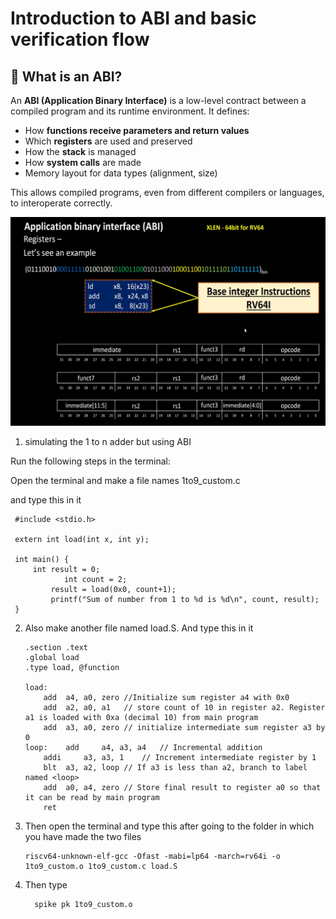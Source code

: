 # Introduction to ABI and basic verification flow


## 🧠 What is an ABI?

An **ABI (Application Binary Interface)** is a low-level contract between a compiled program and its runtime environment. It defines:

- How **functions receive parameters and return values**
- Which **registers** are used and preserved
- How the **stack** is managed
- How **system calls** are made
- Memory layout for data types (alignment, size)

This allows compiled programs, even from different compilers or languages, to interoperate correctly.


![Pic](https://github.com/XcentricCoder/RISC-V-Workshop/blob/main/Day-2/Screenshot%20from%202025-06-03%2022-51-15.png)


1. simulating the 1 to n adder but using ABI

Run the following steps in the terminal:

  Open the terminal and make a file names 1to9_custom.c

   and type this in it

  
     #include <stdio.h>
    
     extern int load(int x, int y); 
    
     int main() {
         int result = 0;
    	        int count = 2;
             result = load(0x0, count+1);
             printf("Sum of number from 1 to %d is %d\n", count, result); 
     }

2. Also make another file named load.S. And type this in it


       .section .text
       .global load
       .type load, @function
      
       load:
           add 	a4, a0, zero //Initialize sum register a4 with 0x0
           add 	a2, a0, a1   // store count of 10 in register a2. Register a1 is loaded with 0xa (decimal 10) from main program
           add	a3, a0, zero // initialize intermediate sum register a3 by 0
       loop:	add 	a4, a3, a4   // Incremental addition
           addi 	a3, a3, 1    // Increment intermediate register by 1	
           blt 	a3, a2, loop // If a3 is less than a2, branch to label named <loop>
           add	a0, a4, zero // Store final result to register a0 so that it can be read by main program
           ret


  3. Then open the terminal and type this after going to the folder in which you have made the two files

         riscv64-unknown-elf-gcc -Ofast -mabi=lp64 -march=rv64i -o 1to9_custom.o 1to9_custom.c load.S


  4. Then type

           spike pk 1to9_custom.o

     
          
